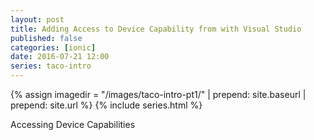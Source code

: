 ```yaml
---
layout: post
title: Adding Access to Device Capability from with Visual Studio 
published: false
categories: [ionic]
date: 2016-07-21 12:00
series: taco-intro
---
```

{% assign imagedir = "/images/taco-intro-pt1/" | prepend: site.baseurl | prepend: site.url %}
{% include series.html %}

Accessing Device Capabilities

